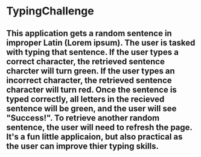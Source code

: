 # TypingChallenge
## This application gets a random sentence in improper Latin (Lorem ipsum). The user is tasked with typing that sentence. If the user types a correct character, the retrieved sentence charcter will turn green. If the user types an incorrect character, the retrieved sentence character will turn red. Once the sentence is typed correctly, all letters in the recieved sentence will be green, and the user will see "Success!". To retrieve another random sentence, the user will need to refresh the page. It's a fun little applicaion, but also practical as the user can improve thier typing skills.
